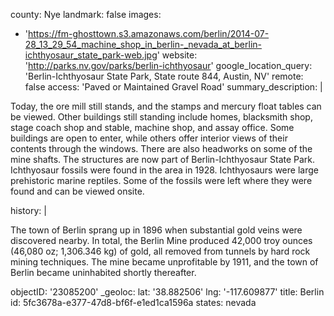 county: Nye
landmark: false
images:
  - 'https://fm-ghosttown.s3.amazonaws.com/berlin/2014-07-28_13_29_54_machine_shop_in_berlin-_nevada_at_berlin-ichthyosaur_state_park-web.jpg'
website: 'http://parks.nv.gov/parks/berlin-ichthyosaur'
google_location_query: 'Berlin-Ichthyosaur State Park, State route 844, Austin, NV'
remote: false
access: 'Paved or Maintained Gravel Road'
summary_description: |
  <p>Today, the ore mill still stands, and the stamps and mercury float tables can be viewed. Other buildings still standing include homes, blacksmith shop, stage coach shop and stable, machine shop, and assay office. Some buildings are open to enter, while others offer interior views of their contents through the windows. There are also headworks on some of the mine shafts. The structures are now part of Berlin-Ichthyosaur State Park. Ichthyosaur fossils were found in the area in 1928. Ichthyosaurs were large prehistoric marine reptiles. Some of the fossils were left where they were found and can be viewed onsite.
  </p>
history: |
  <p>The town of Berlin sprang up in 1896 when substantial gold veins were discovered nearby. In total, the Berlin Mine produced 42,000 troy ounces (46,080 oz; 1,306.346 kg) of gold, all removed from tunnels by hard rock mining techniques. The mine became unprofitable by 1911, and the town of Berlin became uninhabited shortly thereafter.
  </p>
objectID: '23085200'
_geoloc:
  lat: '38.882506'
  lng: '-117.609877'
title: Berlin
id: 5fc3678a-e377-47d8-bf6f-e1ed1ca1596a
states: nevada
